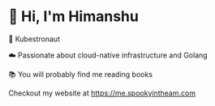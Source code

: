 # 👋 Hi, I'm Himanshu

🎯 Kubestronaut

☁️ Passionate about cloud-native infrastructure and Golang 

📚 You will probably find me reading books

Checkout my website at https://me.spookyintheam.com